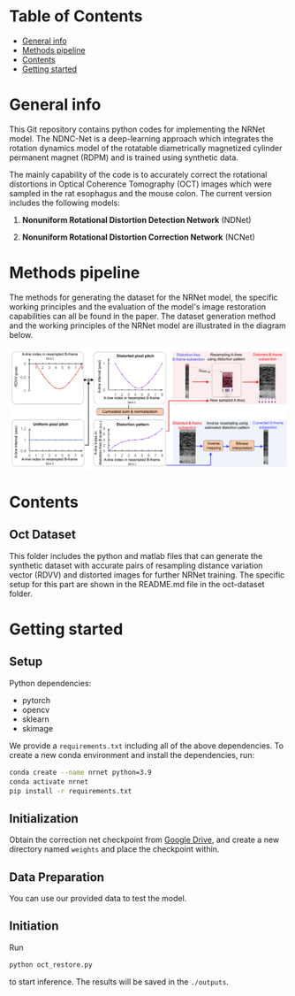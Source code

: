 # Table of Contents

- [General info](#General-info)
- [Methods pipeline](#Methods-pipeline)
- [Contents](#Contents)
- [Getting started](#Getting-started)

# General info

This Git repository contains python codes for implementing the NRNet model. The NDNC-Net is a deep-learning approach which integrates the rotation dynamics model of the rotatable diametrically magnetized cylinder permanent magnet (RDPM) and is trained using synthetic data.

The mainly capability of the code is to accurately correct the rotational distortions in Optical Coherence Tomography (OCT) images which were sampled in the rat esophagus and the mouse colon. The current version includes the following models:

1. **Nonuniform Rotational Distortion Detection Network** (NDNet)

2. **Nonuniform Rotational Distortion Correction Network** (NCNet)

# Methods pipeline

The methods for generating the dataset for the NRNet model, the specific working principles and the evaluation of the model's image restoration capabilities can all be found in the paper. The dataset generation method and the working principles of the NRNet model are illustrated in the diagram below.

![image](shematic.png)

# Contents

## Oct Dataset

This folder includes the python and matlab files that can generate the synthetic dataset with accurate pairs of resampling distance variation vector (RDVV) and distorted images for further NRNet training. The specific setup for this part are shown in the README.md file in the oct-dataset folder.

# Getting started

## Setup
Python dependencies:

- pytorch
- opencv
- sklearn
- skimage

We provide a `requirements.txt` including all of the above dependencies. To create a new conda environment and install the dependencies, run:

```bash
conda create --name nrnet python=3.9
conda activate nrnet
pip install -r requirements.txt
```
## Initialization

Obtain the correction net checkpoint from [Google Drive](https://drive.google.com/file/d/1MupEM5652VPwYeARrCFa971LdnXfhOCX), and create a new directory named `weights` and place the checkpoint within.

## Data Preparation

You can use our provided data to test the model.

## Initiation

Run

```bash
python oct_restore.py
```

to start inference. The results will be saved in the `./outputs`.
